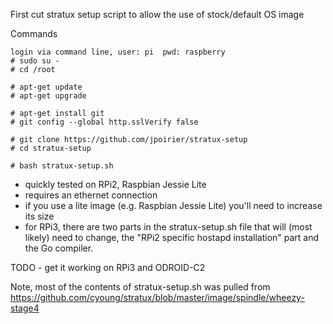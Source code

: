 First cut stratux setup script to allow the use of stock/default OS image 

Commands

    login via command line, user: pi  pwd: raspberry
    # sudo su -
    # cd /root
    
    # apt-get update
    # apt-get upgrade

    # apt-get install git
    # git config --global http.sslVerify false

    # git clone https://github.com/jpoirier/stratux-setup
    # cd stratux-setup

    # bash stratux-setup.sh

- quickly tested on RPi2, Raspbian Jessie Lite
- requires an ethernet connection
- if you use a lite image (e.g. Raspbian Jessie Lite) 
  you'll need to increase its size
- for RPi3, there are two parts in the stratux-setup.sh
  file that will (most likely) need to change, the
  "RPi2 specific hostapd installation" part and the Go
  compiler. 

TODO - get it working on RPi3 and ODROID-C2 


Note, most of the contents of stratux-setup.sh was pulled from
https://github.com/cyoung/stratux/blob/master/image/spindle/wheezy-stage4
